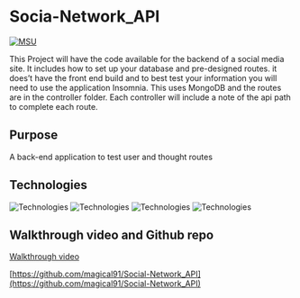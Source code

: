# Socia-Network_API
[![MSU](https://img.shields.io/badge/MSU-Coding%20Bootcamp-green/)](https://bootcamp.msu.edu/)

This Project will have the code available for the backend of a social media site. It includes how to set up your database and pre-designed routes. it does’t have the front end build and to best test your information you will need to use the application Insomnia. This uses MongoDB and the routes are in the controller folder. Each controller will include a note of the api path to complete each route.

## Purpose

A back-end application to test user and thought routes

## Technologies

![Technologies](https://img.shields.io/badge/JavaScript-F7DF1E?style=for-the-badge&logo=javascript&logoColor=black)
![Technologies](https://img.shields.io/badge/Node.js-43853D?style=for-the-badge&logo=node.js&logoColor=white)
![Technologies](https://img.shields.io/badge/Express.js-404D59?style=for-the-badge)
![Technologies](https://img.shields.io/badge/MongoDB-4EA94B?style=for-the-badge&logo=mongodb&logoColor=white)

## Walkthrough video and Github repo

[Walkthrough video](https://drive.google.com/file/d/1QAS2sthaNsvZJ7SbI-HHbW4M73oPefPU/view)

[https://github.com/magical91/Social-Network_API](https://github.com/magical91/Social-Network_API)
